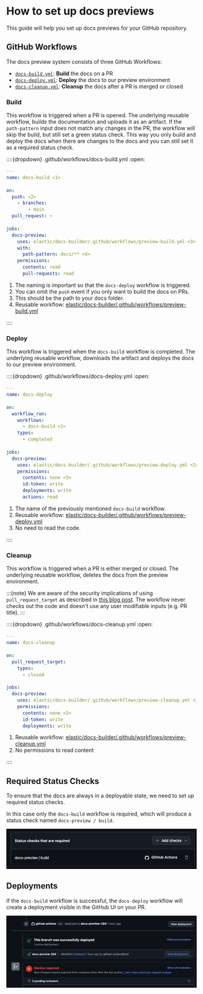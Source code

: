 # How to set up docs previews

This guide will help you set up docs previews for your GitHub repository.

## GitHub Workflows

The docs preview system consists of three GitHub Workflows:
- [`docs-build.yml`](#build): **Build** the docs on a PR
- [`docs-deploy.yml`](#deploy): **Deploy** the docs to our preview environment
- [`docs-cleanup.yml`](#cleanup): **Cleanup** the docs after a PR is merged or closed


### Build

This workflow is triggered when a PR is opened. The underlying reusable workflow, builds the documentation and uploads it as an artifact.
If the `path-pattern` input does not match any changes in the PR, the workflow will skip the build, but still set a green status check.
This way you only build and deploy the docs when there are changes to the docs and you can still set it as a required status check.


::::{dropdown} .github/workflows/docs-build.yml
:open:

```yaml
---
name: docs-build <1>

on:
  push: <2>
    - branches: 
        - main 
  pull_request: ~

jobs:
  docs-preview:
    uses: elastic/docs-builder/.github/workflows/preview-build.yml <3>
    with:
      path-pattern: docs/** <4>
    permissions:
      contents: read
      pull-requests: read
```

1. The naming is important so that the `docs-deploy` workflow is triggered.
2. You can omit the `push` event if you only want to build the docs on PRs.
3. This should be the path to your docs folder.
4. Reusable workflow: [elastic/docs-builder/.github/workflows/preview-build.yml](https://github.com/elastic/docs-builder/blob/main/.github/workflows/preview-build.yml)


::::

### Deploy

This workflow is triggered when the `docs-build` workflow is completed. The underlying reusable workflow, downloads the artifact and deploys the docs to our preview environment.


::::{dropdown} .github/workflows/docs-deploy.yml
:open:

```yaml
---
name: docs-deploy

on:
  workflow_run:
    workflows: 
      - docs-build <1>
    types:
      - completed

jobs:
  docs-preview:
    uses: elastic/docs-builder/.github/workflows/preview-deploy.yml <2>
    permissions:
      contents: none <3>
      id-token: write
      deployments: write
      actions: read
```
1. The name of the previously mentioned `docs-build` workflow.
2. Reusable workflow: [elastic/docs-builder/.github/workflows/preview-deploy.yml](https://github.com/elastic/docs-builder/blob/main/.github/workflows/preview-deploy.yml)
3. No need to read the code.

::::

### Cleanup

This workflow is triggered when a PR is either merged or closed. The underlying reusable workflow, deletes the docs from the preview environment.

:::{note}
We are aware of the security implications of using `pull_request_target` as described in [this blog post](https://securitylab.github.com/resources/github-actions-preventing-pwn-requests/).
The workflow never checks out the code and doesn't use any user modifiable inputs (e.g. PR title). 
:::

::::{dropdown} .github/workflows/docs-cleanup.yml
:open:
```yaml
---
name: docs-cleanup

on:
  pull_request_target:
    types:
      - closed

jobs:
  docs-preview:
    uses: elastic/docs-builder/.github/workflows/preview-cleanup.yml <1>
    permissions:
      contents: none <2>
      id-token: write
      deployments: write
```

1. Reusable workflow: [elastic/docs-builder/.github/workflows/preview-cleanup.yml](https://github.com/elastic/docs-builder/blob/main/.github/workflows/preview-cleanup.yml)
2. No permissions to read content

::::

## Required Status Checks

To ensure that the docs are always in a deployable state, we need to set up required status checks.

In this case only the `docs-build` workflow is required, which will produce a status check named `docs-preview / build`.

![docs-preview required status check](img/docs-preview-required-status-check.png)


## Deployments

If the `docs-build` workflow is successful, the `docs-deploy` workflow will create a deployment visible in the GitHub UI on your PR.

![docs-preview deployment](img/docs-preview-deployment.png)
